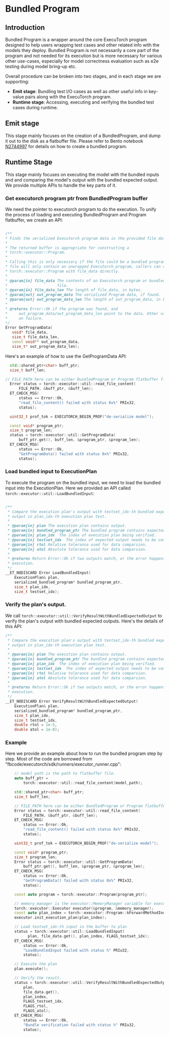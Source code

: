 # Bundled Program

## Introduction
Bundled Program is a wrapper around the core ExecuTorch program designed to help users wrapping test cases and other related info with the models they deploy. Bundled Program is not necessarily a core part of the program and not needed for its execution but is more necessary for various other use-cases, especially for model correctness evaluation such as e2e testing during model bring-up etc.

Overall procedure can be broken into two stages, and in each stage we are supporting:
* **Emit stage**: Bundling test I/O cases as well as other useful info in key-value pairs along with the ExecuTorch program.
* **Runtime stage**: Accessing, executing and verifying the bundled test cases during runtime.

## Emit stage

 This stage mainly focuses on the creation of a BundledProgram, and dump it out to the disk as a flatbuffer file. Please refer to Bento notebook [N2744997](https://www.internalfb.com/intern/anp/view/?id=2744997) for details on how to create a bundled program.

## Runtime Stage
This stage mainly focuses on executing the model with the bundled inputs and and comparing the model's output with the bundled expected output. We provide multiple APIs to handle the key parts of it.

### Get executorch program ptr from BundledProgram buffer
We need the pointer to executorch program to do the execution. To unify the process of loading and executing BundledProgram and Program flatbuffer, we create an API:
 ```c++

/**
 * Finds the serialized Executorch program data in the provided file data.
 *
 * The returned buffer is appropriate for constructing a
 * torch::executor::Program.
 *
 * Calling this is only necessary if the file could be a bundled program. If the
 * file will only contain an unwrapped Executorch program, callers can construct
 * torch::executor::Program with file_data directly.
 *
 * @param[in] file_data The contents of an Executorch program or bundled program
 *                      file.
 * @param[in] file_data_len The length of file_data, in bytes.
 * @param[out] out_program_data The serialized Program data, if found.
 * @param[out] out_program_data_len The length of out_program_data, in bytes.
 *
 * @returns Error::Ok if the program was found, and
 *     out_program_data/out_program_data_len point to the data. Other values
 *     on failure.
 */
Error GetProgramData(
    void* file_data,
    size_t file_data_len,
    const void** out_program_data,
    size_t* out_program_data_len);
```

Here's an example of how to use the GetProgramData API:
```c++
  std::shared_ptr<char> buff_ptr;
  size_t buff_len;

// FILE_PATH here can be either BundledProgram or Program flatbuffer file.
  Error status = torch::executor::util::read_file_content(
      FILE_PATH, &buff_ptr, &buff_len);
  ET_CHECK_MSG(
      status == Error::Ok,
      "read_file_content() failed with status 0x%" PRIx32,
      status);

  uint32_t prof_tok = EXECUTORCH_BEGIN_PROF("de-serialize model");

  const void* program_ptr;
  size_t program_len;
  status = torch::executor::util::GetProgramData(
      buff_ptr.get(), buff_len, &program_ptr, &program_len);
  ET_CHECK_MSG(
      status == Error::Ok,
      "GetProgramData() failed with status 0x%" PRIx32,
      status);
```

### Load bundled input to ExecutionPlan
To execute the program on the bundled input, we need to load the bundled input into the ExecutionPlan. Here we provided an API called `torch::executor::util::LoadBundledInput`:

```c++

/**
 * Compare the execution plan's output with testset_idx-th bundled expected
 * output in plan_idx-th execution plan test.
 *
 * @param[in] plan The execution plan contains output.
 * @param[in] bundled_program_ptr The bundled program contains expected output.
 * @param[in] plan_idx  The index of execution plan being verified.
 * @param[in] testset_idx  The index of expected output needs to be compared.
 * @param[in] rtol Relative tolerance used for data comparsion.
 * @param[in] atol Absolute tolerance used for data comparsion.
 *
 * @returns Return Error::Ok if two outputs match, or the error happens during
 * execution.
 */
__ET_NODISCARD Error LoadBundledInput(
    ExecutionPlan& plan,
    serialized_bundled_program* bundled_program_ptr,
    size_t plan_idx,
    size_t testset_idx);
```

### Verify the plan's output.
We call `torch::executor::util::VerifyResultWithBundledExpectedOutput` to verify the plan's output with bundled expected outputs. Here's the details of this API:

```c++
/**
 * Compare the execution plan's output with testset_idx-th bundled expected
 * output in plan_idx-th execution plan test.
 *
 * @param[in] plan The execution plan contains output.
 * @param[in] bundled_program_ptr The bundled program contains expected output.
 * @param[in] plan_idx  The index of execution plan being verified.
 * @param[in] testset_idx  The index of expected output needs to be compared.
 * @param[in] rtol Relative tolerance used for data comparsion.
 * @param[in] atol Absolute tolerance used for data comparsion.
 *
 * @returns Return Error::Ok if two outputs match, or the error happens during
 * execution.
 */
__ET_NODISCARD Error VerifyResultWithBundledExpectedOutput(
    ExecutionPlan& plan,
    serialized_bundled_program* bundled_program_ptr,
    size_t plan_idx,
    size_t testset_idx,
    double rtol = 1e-5,
    double atol = 1e-8);
```

### Example

Here we provide an example about how to run the bundled program step by step. Most of the code are borrowed from "fbcode/executorch/sdk/runners/executor_runner.cpp":

```c++
    // model path is the path to flatbuffer file.
    auto buff_ptr =
        torch::executor::util::read_file_content(model_path);

    std::shared_ptr<char> buff_ptr;
    size_t buff_len;

    // FILE_PATH here can be either BundledProgram or Program flatbuffer file.
    Error status = torch::executor::util::read_file_content(
        FILE_PATH, &buff_ptr, &buff_len);
    ET_CHECK_MSG(
        status == Error::Ok,
        "read_file_content() failed with status 0x%" PRIx32,
        status);

    uint32_t prof_tok = EXECUTORCH_BEGIN_PROF("de-serialize model");

    const void* program_ptr;
    size_t program_len;
    Error status = torch::executor::util::GetProgramData(
        buff_ptr.get(), buff_len, &program_ptr, &program_len);
    ET_CHECK_MSG(
        status == Error::Ok,
        "GetProgramData() failed with status 0x%" PRIx32,
        status);

    const auto program = torch::executor::Program(program_ptr);

    // memory_manager is the executor::MemoryManager variable for executor memory allocation.
    torch::executor::Executor executor(&program, &memory_manager);
    const auto plan_index = torch::executor::Program::kForwardMethodIndex;
    executor.init_execution_plan(plan_index);

    // Load testset_idx-th input in the buffer to plan
    status = torch::executor::util::LoadBundledInput(
          plan, file_data.get(), plan_index, FLAGS_testset_idx);
    ET_CHECK_MSG(
        status == Error::Ok,
        "LoadBundledInput failed with status %" PRIu32,
        status);

    // Execute the plan
    plan.execute();

    // Verify the result.
    status = torch::executor::util::VerifyResultWithBundledExpectedOutput(
        plan,
        file_data.get(),
        plan_index,
        FLAGS_testset_idx,
        FLAGS_rtol,
        FLAGS_atol);
    ET_CHECK_MSG(
        status == Error::Ok,
        "Bundle verification failed with status %" PRIu32,
        status);

```

